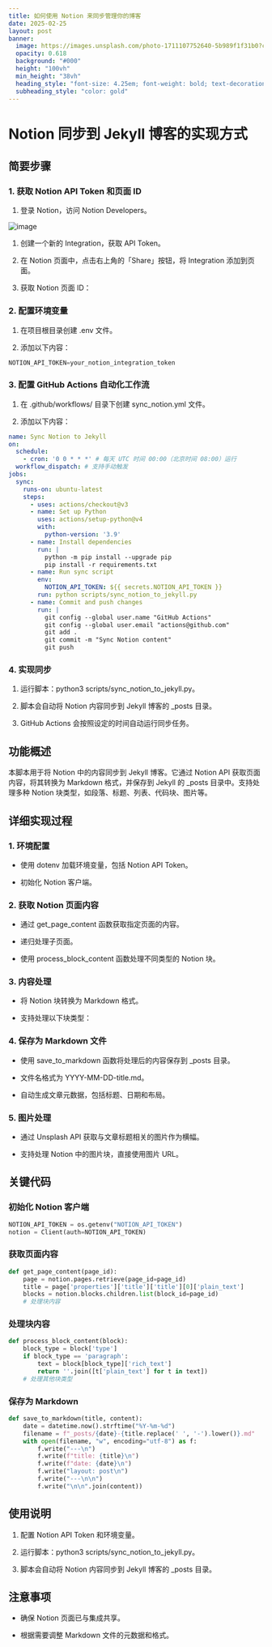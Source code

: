 ```yaml
---
title: 如何使用 Notion 来同步管理你的博客
date: 2025-02-25
layout: post
banner:
  image: https://images.unsplash.com/photo-1711107752640-5b989f1f31b0?crop=entropy&cs=tinysrgb&fit=max&fm=jpg&ixid=M3w2OTIwMzJ8MHwxfHJhbmRvbXx8fHx8fHx8fDE3NDA0Nzg4Mzl8&ixlib=rb-4.0.3&q=80&w=1080
  opacity: 0.618
  background: "#000"
  height: "100vh"
  min_height: "38vh"
  heading_style: "font-size: 4.25em; font-weight: bold; text-decoration: underline"
  subheading_style: "color: gold"
---
```


# Notion 同步到 Jekyll 博客的实现方式

## 简要步骤

### 1. 获取 Notion API Token 和页面 ID

1. 登录 Notion，访问 Notion Developers。

![image](https://prod-files-secure.s3.us-west-2.amazonaws.com/a7a0cc5a-89b9-4cda-8686-1fba0ca52f40/d19c1afe-dea5-4312-9333-786b0ba83054/image.png?X-Amz-Algorithm=AWS4-HMAC-SHA256&X-Amz-Content-Sha256=UNSIGNED-PAYLOAD&X-Amz-Credential=ASIAZI2LB466TGQLEMWB%2F20250225%2Fus-west-2%2Fs3%2Faws4_request&X-Amz-Date=20250225T102039Z&X-Amz-Expires=3600&X-Amz-Security-Token=IQoJb3JpZ2luX2VjEAoaCXVzLXdlc3QtMiJIMEYCIQDhgC6HHW6r%2BLN4SS6cb%2FRMiDHMHihb6nv3WtkllByxuAIhALK1LHXz04q%2BbAEv4jGisclSu0C8so7R69v2sEK8JlGfKv8DCEMQABoMNjM3NDIzMTgzODA1IgxFKotDJGdiM6lyRKAq3ANXXcU7yaCJ3Pn%2FvvWcCGIXdDmG%2F%2FMgVC3E8ReubMJuYTj51KqYXnens%2FAleZtH420DogzV%2FWN7U%2BVFiQN9cMv%2FbNAS2wy4a5lIn%2Btb7cLt2%2F1CcO7fDAXQJz%2BO%2BegGpsWiio2PSI58cKU%2FaPPqZWry3%2B0VDM3FJawOdcbN01J3jLZM1VS%2B5wL85QGzWZSw%2Bz0NDg43B3VgkFSHgJ7S34W465q8gIofBOCExFgYlYVAQdiY6ZTqfSbSeOpngxzJWaolvSDFXtaHsioe6GrPUNzVjpUgiCKIeAjXhvdn3vCc8RkaHapQtuiAx4T8SJifcgwptC4QkGB9zIq10S%2Bi0l0LECwsT%2FCXQghM2zLVBMK0fQjWo9aw%2Bqa9DSGFpWilAVRoFWOevew%2F6s%2FDTcML1OAml%2F8voAGdwxo8HV2%2BrIiCrBhIcIpFwcSBs3YJNJ5VX6vLkLNuJEIEchJ39Ayxo2n2lb9xrnTB1WhKKJFz3No8jPo%2B0Uom6OWeJSNzvQ8%2F00ax9jOOc%2FPLky%2BG0BUbL5QzQ4YS3R%2BA%2BCbghrkzACESaovihvKL9kTCiCaIjVAhBo%2BMXU2K3EjIMAe4MNIGQFU%2Bozk88jpavvhwMHYRj%2B1EBRKxkMjMWRutuUgHqzDCova9BjqkAaEmvrZWf46X8J3vZxAQBr1HdUd0fxE%2BS%2FRJqPPgIdwS8f0DDZ4M%2B2Yzjs5tbphP%2BYdU%2Fjzx1pef50B2AfRw69bR8eT2BS3GZg3T%2B2X%2FjA87zhSX27jOrgeyhfRAPqxulFF02a%2BISTXMU2PluHZDHcNHHobJ%2Bv4rDcoOx5Fz%2BlGxNXc4cVmV5rULpoYR%2BMCHifbqESFngo90vzjrZRa1eN50Rinf&X-Amz-Signature=9f69008b84c18c198ca269b07ae66c451951f373695b723bc1d3cea52dabe37a&X-Amz-SignedHeaders=host&x-id=GetObject)

1. 创建一个新的 Integration，获取 API Token。

1. 在 Notion 页面中，点击右上角的「Share」按钮，将 Integration 添加到页面。

1. 获取 Notion 页面 ID：


### 2. 配置环境变量

1. 在项目根目录创建 .env 文件。

1. 添加以下内容：

```javascript
NOTION_API_TOKEN=your_notion_integration_token
```

### 3. 配置 GitHub Actions 自动化工作流

1. 在 .github/workflows/ 目录下创建 sync_notion.yml 文件。

1. 添加以下内容：

```yaml
name: Sync Notion to Jekyll
on:
  schedule:
    - cron: '0 0 * * *' # 每天 UTC 时间 00:00（北京时间 08:00）运行
  workflow_dispatch: # 支持手动触发
jobs:
  sync:
    runs-on: ubuntu-latest
    steps:
      - uses: actions/checkout@v3
      - name: Set up Python
        uses: actions/setup-python@v4
        with:
          python-version: '3.9'
      - name: Install dependencies
        run: |
          python -m pip install --upgrade pip
          pip install -r requirements.txt
      - name: Run sync script
        env:
          NOTION_API_TOKEN: ${{ secrets.NOTION_API_TOKEN }}
        run: python scripts/sync_notion_to_jekyll.py
      - name: Commit and push changes
        run: |
          git config --global user.name "GitHub Actions"
          git config --global user.email "actions@github.com"
          git add .
          git commit -m "Sync Notion content"
          git push
```

### 4. 实现同步

1. 运行脚本：python3 scripts/sync_notion_to_jekyll.py。

1. 脚本会自动将 Notion 内容同步到 Jekyll 博客的 _posts 目录。

1. GitHub Actions 会按照设定的时间自动运行同步任务。

## 功能概述

本脚本用于将 Notion 中的内容同步到 Jekyll 博客。它通过 Notion API 获取页面内容，将其转换为 Markdown 格式，并保存到 Jekyll 的 _posts 目录中。支持处理多种 Notion 块类型，如段落、标题、列表、代码块、图片等。

## 详细实现过程

### 1. 环境配置

- 使用 dotenv 加载环境变量，包括 Notion API Token。

- 初始化 Notion 客户端。

### 2. 获取 Notion 页面内容

- 通过 get_page_content 函数获取指定页面的内容。

- 递归处理子页面。

- 使用 process_block_content 函数处理不同类型的 Notion 块。

### 3. 内容处理

- 将 Notion 块转换为 Markdown 格式。

- 支持处理以下块类型：


### 4. 保存为 Markdown 文件

- 使用 save_to_markdown 函数将处理后的内容保存到 _posts 目录。

- 文件名格式为 YYYY-MM-DD-title.md。

- 自动生成文章元数据，包括标题、日期和布局。

### 5. 图片处理

- 通过 Unsplash API 获取与文章标题相关的图片作为横幅。

- 支持处理 Notion 中的图片块，直接使用图片 URL。

## 关键代码

### 初始化 Notion 客户端

```python
NOTION_API_TOKEN = os.getenv("NOTION_API_TOKEN")
notion = Client(auth=NOTION_API_TOKEN)
```

### 获取页面内容

```python
def get_page_content(page_id):
    page = notion.pages.retrieve(page_id=page_id)
    title = page['properties']['title']['title'][0]['plain_text']
    blocks = notion.blocks.children.list(block_id=page_id)
    # 处理块内容
```

### 处理块内容

```python
def process_block_content(block):
    block_type = block['type']
    if block_type == 'paragraph':
        text = block[block_type]['rich_text']
        return ''.join([t['plain_text'] for t in text])
    # 处理其他块类型
```

### 保存为 Markdown

```python
def save_to_markdown(title, content):
    date = datetime.now().strftime("%Y-%m-%d")
    filename = f"_posts/{date}-{title.replace(' ', '-').lower()}.md"
    with open(filename, "w", encoding="utf-8") as f:
        f.write("---\n")
        f.write(f"title: {title}\n")
        f.write(f"date: {date}\n")
        f.write("layout: post\n")
        f.write("---\n\n")
        f.write("\n\n".join(content))
```

## 使用说明

1. 配置 Notion API Token 和环境变量。

1. 运行脚本：python3 scripts/sync_notion_to_jekyll.py。

1. 脚本会自动将 Notion 内容同步到 Jekyll 博客的 _posts 目录。

## 注意事项

- 确保 Notion 页面已与集成共享。

- 根据需要调整 Markdown 文件的元数据和格式。